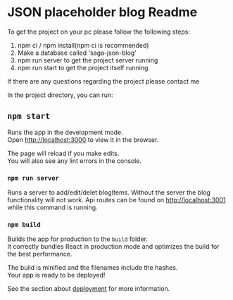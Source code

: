 # JSON placeholder blog Readme

To get the project on your pc please follow the following steps:

1. npm ci / npm install(npm ci is recommended)
2. Make a database called 'saga-json-blog'
3. npm run server to get the project server running
4. npm run start to get the project itself running

If there are any questions regarding the project please contact me

In the project directory, you can run:

## `npm start`

Runs the app in the development mode.  
Open [http://localhost:3000](http://localhost:3000) to view it in the browser.

The page will reload if you make edits.  
You will also see any lint errors in the console.

### `npm run server`

Runs a server to add/edit/delet blogItems. Without the server the blog functionality will not work. Api routes can be found on [http://localhost:3001](http://localhost:3001) while this command is running.

### `npm build`

Builds the app for production to the `build` folder.  
It correctly bundles React in production mode and optimizes the build for the best performance.

The build is minified and the filenames include the hashes.  
Your app is ready to be deployed!

See the section about [deployment](https://facebook.github.io/create-react-app/docs/deployment) for more information.
